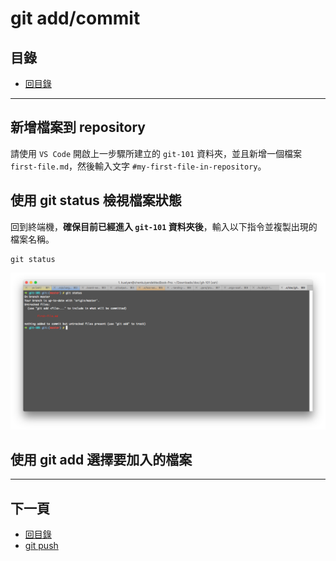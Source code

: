 # git add/commit

## 目錄
- [回目錄](../SUMMARY.md)

***


## 新增檔案到 repository

請使用 `VS Code` 開啟上一步驟所建立的 `git-101` 資料夾，並且新增一個檔案 `first-file.md`，然後輸入文字 `#my-first-file-in-repository`。

## 使用 git status 檢視檔案狀態

回到終端機，__確保目前已經進入 `git-101` 資料夾後__，輸入以下指令並複製出現的檔案名稱。

```
git status
```

![](../img/git-add-commit-1.png)

## 使用 git add 選擇要加入的檔案

***

## 下一頁
- [回目錄](../SUMMARY.md)
- [git push](../git-push/index.md)